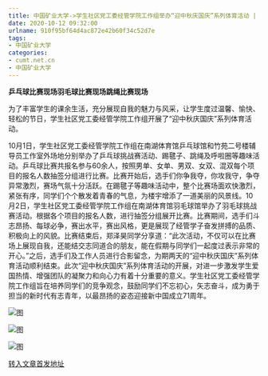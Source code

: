 ```yaml
---
title: 中国矿业大学->学生社区党工委经管学院工作组举办“迎中秋庆国庆”系列体育活动 | cumt.net.cn
date: 2020-10-12 09:32:00
urlname: 910f95bf64d4ac872e42b60f34c52d7e
tags: 
- 中国矿业大学
categories:
- cumt.net.cn
- 中国矿业大学
---
```

**乒乓球比赛现场********羽毛球比赛现场********跳绳比赛现场**

为了丰富学生的课余生活，充分展现自我的魅力与风采，让学生度过温馨、愉快、轻松的节日，学生社区党工委经管学院工作组开展了“迎中秋庆国庆”系列体育活动。

10月1日，学生社区党工委经管学院工作组在南湖体育馆乒乓球馆和竹苑二号楼辅导员工作室外场地分别举办了乒乓球挑战赛活动、踢毽子、跳绳及呼啦圈等趣味活动。乒乓球比赛共报名参与60余人，按照男单、女单、男双、女双、混双每个项目的报名人数抽签分组进行比赛。比赛开始后，选手们你争我夺，你攻我守，争夺异常激烈，赛场气氛十分活跃。在踢毽子等趣味活动中，整个比赛场面欢快激烈，紧张有序，同学们个个散发着青春的气息，为楼宇增添了一道美丽的风景线。10月2日，学生社区党工委经管学院工作组在南湖体育馆羽毛球馆举办了羽毛球挑战赛活动。根据各个项目的报名人数，进行抽签分组展开比赛。比赛期间，选手们斗志昂扬、每球必争，赛出水平，赛出风格，更是展现了经管学子奋发拼搏的品质、积极向上的风貌。比赛结束后，郑泽昊同学分享道：“此次活动，不仅可以在比赛场上展现自我，还能结交志同道合的朋友，能在假期与同学们一起度过表示非常的开心。”之后，选手们及工作人员进行合影留念，为期两天的“迎中秋庆国庆”系列体育活动顺利结束。此次“迎中秋庆国庆”系列体育活动的开展，对进一步激发学生爱国热情、增强团队的凝聚力和向心力有着十分重要的意义。学生社区党工委经管学院工作组旨在培养同学们的竞争观念，鼓励同学们不忘初心，矢志奋斗，成为勇于担当的新时代有志青年，以最昂扬的姿态迎接新中国成立71周年。

![图](http://xwzx.cumt.edu.cn/_upload/article/images/c4/7b/511c12ac4801a39756fa52f6da15/913ee978-e48d-440d-8342-19b42b66b819.jpg)

![图](http://xwzx.cumt.edu.cn/_upload/article/images/c4/7b/511c12ac4801a39756fa52f6da15/c27e9d7c-1b28-4cfa-8d37-24fe4a8f06ec.jpg)

![图](http://xwzx.cumt.edu.cn/_upload/article/images/c4/7b/511c12ac4801a39756fa52f6da15/d83df0ef-ddc5-4108-8652-5e61b60d367e.jpg)

[转入文章首发地址](http://xwzx.cumt.edu.cn/cf/05/c523a577285/page.htm)